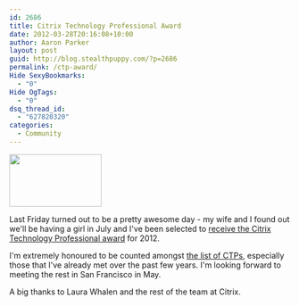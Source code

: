 ```yaml
---
id: 2686
title: Citrix Technology Professional Award
date: 2012-03-28T20:16:08+10:00
author: Aaron Parker
layout: post
guid: http://blog.stealthpuppy.com/?p=2686
permalink: /ctp-award/
Hide SexyBookmarks:
  - "0"
Hide OgTags:
  - "0"
dsq_thread_id:
  - "627820320"
categories:
  - Community
---
```

<img class="size-full wp-image-2680 alignnone" style="margin-right: 10px;" title="CTP_banner" src="https://stealthpuppy.com/wp-content/uploads/2012/03/CTP_banner.jpg" alt="" width="165" height="94" srcset="https://stealthpuppy.com/wp-content/uploads/2012/03/CTP_banner.jpg 165w, https://stealthpuppy.com/wp-content/uploads/2012/03/CTP_banner-150x85.jpg 150w" sizes="(max-width: 165px) 100vw, 165px" />

Last Friday turned out to be a pretty awesome day - my wife and I found out we'll be having a girl in July and I've been selected to [receive the Citrix Technology Professional award](http://blogs.citrix.com/2012/03/23/meet-our-newest-citrix-technology-professionals-ctps-3/) for 2012.

I'm extremely honoured to be counted amongst [the list of CTPs](http://community.citrix.com/display/cdn/Citrix+Technology+Professional+Awardees), especially those that I've already met over the past few years. I'm looking forward to meeting the rest in San Francisco in May.

A big thanks to Laura Whalen and the rest of the team at Citrix.